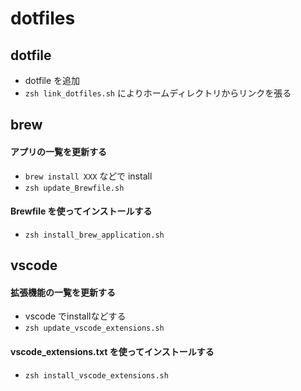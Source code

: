 # dotfiles

## dotfile
- dotfile を追加
- `zsh link_dotfiles.sh` によりホームディレクトリからリンクを張る


## brew
#### アプリの一覧を更新する
- `brew install XXX` などで install
- `zsh update_Brewfile.sh`

#### Brewfile を使ってインストールする
- `zsh install_brew_application.sh`


## vscode
#### 拡張機能の一覧を更新する
- vscode でinstallなどする
- `zsh update_vscode_extensions.sh`

#### vscode_extensions.txt を使ってインストールする
- `zsh install_vscode_extensions.sh`
